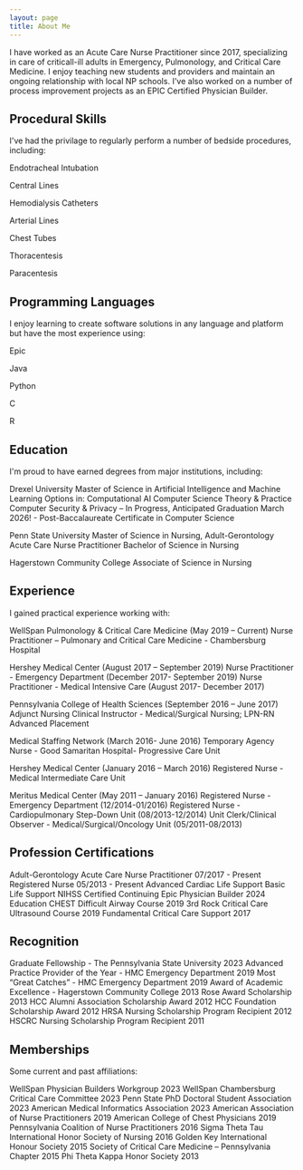 ```yaml
---
layout: page
title: About Me
---
```


I have worked as an Acute Care Nurse Practitioner since 2017, specializing in care of criticall-ill adults in Emergency, Pulmonology, and Critical Care Medicine.  I enjoy teaching new students and providers and maintain an ongoing relationship with local NP schools.  I've also worked on a number of process improvement projects as an EPIC Certified Physician Builder.

## Procedural Skills

I've had the privilage to regularly perform a number of bedside procedures, including:

Endotracheal Intubation

Central Lines

Hemodialysis Catheters

Arterial Lines

Chest Tubes

Thoracentesis

Paracentesis

## Programming Languages

I enjoy learning to create software solutions in any language and platform but have the most experience using:

Epic

Java

Python

C

R

## Education

I'm proud to have earned degrees from major institutions, including:

Drexel University
Master of Science in Artificial Intelligence and Machine Learning
Options in:
Computational AI
Computer Science Theory & Practice
Computer Security & Privacy
– In Progress, Anticipated Graduation March 2026! -
Post-Baccalaureate Certificate in Computer Science

Penn State University
Master of Science in Nursing, Adult-Gerontology Acute Care Nurse Practitioner
Bachelor of Science in Nursing

Hagerstown Community College
Associate of Science in Nursing

## Experience

I gained practical experience working with:

WellSpan Pulmonology & Critical Care Medicine (May 2019 – Current)
Nurse Practitioner – Pulmonary and Critical Care Medicine - Chambersburg Hospital


Hershey Medical Center (August 2017 – September 2019)
Nurse Practitioner - Emergency Department (December 2017- September 2019)
Nurse Practitioner - Medical Intensive Care (August 2017- December 2017)

Pennsylvania College of Health Sciences (September 2016 – June 2017)
Adjunct Nursing Clinical Instructor - Medical/Surgical Nursing; LPN-RN Advanced Placement

Medical Staffing Network (March 2016- June 2016)
Temporary Agency Nurse - Good Samaritan Hospital- Progressive Care Unit

Hershey Medical Center (January 2016 – March 2016)
Registered Nurse - Medical Intermediate Care Unit

Meritus Medical Center (May 2011 – January 2016)
Registered Nurse - Emergency Department (12/2014-01/2016)
Registered Nurse - Cardiopulmonary Step-Down Unit (08/2013-12/2014)
Unit Clerk/Clinical Observer - Medical/Surgical/Oncology Unit (05/2011-08/2013)

## Profession Certifications

Adult-Gerontology Acute Care Nurse Practitioner 07/2017 - Present
Registered Nurse 05/2013 - Present Advanced Cardiac Life Support
Basic Life Support
NIHSS Certified
Continuing Epic Physician Builder 2024
Education CHEST Difficult Airway Course 2019 3rd Rock Critical Care Ultrasound Course 2019
Fundamental Critical Care Support 2017

## Recognition
Graduate Fellowship - The Pennsylvania State University 2023
Advanced Practice Provider of the Year - HMC Emergency Department 2019
Most “Great Catches” - HMC Emergency Department 2019
Award of Academic Excellence - Hagerstown Community College 2013
Rose Award Scholarship 2013
HCC Alumni Association Scholarship Award 2012
HCC Foundation Scholarship Award 2012
HRSA Nursing Scholarship Program Recipient 2012
HSCRC Nursing Scholarship Program Recipient 2011

## Memberships

Some current and past affiliations:

WellSpan Physician Builders Workgroup 2023
WellSpan Chambersburg Critical Care Committee 2023
Penn State PhD Doctoral Student Association 2023
American Medical Informatics Association 2023
American Association of Nurse Practitioners 2019
American College of Chest Physicians 2019
Pennsylvania Coalition of Nurse Practitioners 2016
Sigma Theta Tau International Honor Society of Nursing 2016
Golden Key International Honour Society 2015
Society of Critical Care Medicine – Pennsylvania Chapter 2015
Phi Theta Kappa Honor Society 2013
